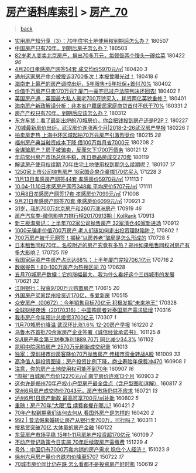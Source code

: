 [房产语料库索引](../../README.md)  > [房产_70](房产_70.md)
====
> [back](../README.md)

- [实用房产知分享（3）：70年住宅土地使用权到期后怎么办？](http://jkwz.applinzi.com/ittc/7100414021813666832.html#%E5%AE%9E%E7%94%A8%E6%88%BF%E4%BA%A7%E7%9F%A5%E5%88%86%E4%BA%AB%EF%BC%883%EF%BC%89%EF%BC%9A70%E5%B9%B4%E4%BD%8F%E5%AE%85%E5%9C%9F%E5%9C%B0%E4%BD%BF%E7%94%A8%E6%9D%83%E5%88%B0%E6%9C%9F%E5%90%8E%E6%80%8E%E4%B9%88%E5%8A%9E%EF%BC%9F) 180507  
- [中国房产只有70年，到期后房子怎么办？](http://jkwz.applinzi.com/ittc/7098794011307541521.html#%E4%B8%AD%E5%9B%BD%E6%88%BF%E4%BA%A7%E5%8F%AA%E6%9C%8970%E5%B9%B4%EF%BC%8C%E5%88%B0%E6%9C%9F%E5%90%8E%E6%88%BF%E5%AD%90%E6%80%8E%E4%B9%88%E5%8A%9E%EF%BC%9F) 180503  
- [82岁老人变卖北京房产，捐出70多万元，每顿饭两个馒头一碗烩菜](http://jkwz.applinzi.com/ittc/7094928526161740811.html#82%E5%B2%81%E8%80%81%E4%BA%BA%E5%8F%98%E5%8D%96%E5%8C%97%E4%BA%AC%E6%88%BF%E4%BA%A7%EF%BC%8C%E6%8D%90%E5%87%BA70%E5%A4%9A%E4%B8%87%E5%85%83%EF%BC%8C%E6%AF%8F%E9%A1%BF%E9%A5%AD%E4%B8%A4%E4%B8%AA%E9%A6%92%E5%A4%B4%E4%B8%80%E7%A2%97%E7%83%A9%E8%8F%9C) 180422 *96* 
- [4月20日孝感房产网签54套 成交均价5970元/㎡](http://jkwz.applinzi.com/ittc/7094112973293618192.html#4%E6%9C%8820%E6%97%A5%E5%AD%9D%E6%84%9F%E6%88%BF%E4%BA%A7%E7%BD%91%E7%AD%BE54%E5%A5%97+%E6%88%90%E4%BA%A4%E5%9D%87%E4%BB%B75970%E5%85%83%2F%E3%8E%A1) 180420 *3* 
- [通州这家房产中介被投诉3700多次！本报曾曝光过！](http://jkwz.applinzi.com/ittc/7093237653967471627.html#%E9%80%9A%E5%B7%9E%E8%BF%99%E5%AE%B6%E6%88%BF%E4%BA%A7%E4%B8%AD%E4%BB%8B%E8%A2%AB%E6%8A%95%E8%AF%893700%E5%A4%9A%E6%AC%A1%EF%BC%81%E6%9C%AC%E6%8A%A5%E6%9B%BE%E6%9B%9D%E5%85%89%E8%BF%87%EF%BC%81) 180418 *6* 
- [海南史上最严的房产调控出炉，5年限售+5年社保+首付70%](http://jkwz.applinzi.com/ittc/7087429553834427409.html#%E6%B5%B7%E5%8D%97%E5%8F%B2%E4%B8%8A%E6%9C%80%E4%B8%A5%E7%9A%84%E6%88%BF%E4%BA%A7%E8%B0%83%E6%8E%A7%E5%87%BA%E7%82%89%EF%BC%8C5%E5%B9%B4%E9%99%90%E5%94%AE%2B5%E5%B9%B4%E7%A4%BE%E4%BF%9D%2B%E9%A6%96%E4%BB%9870%25) 180402  
- [价值千万房产只卖170万元? 厦门一豪宅已过户法院判决还回去!](http://jkwz.applinzi.com/ittc/7087396065253000202.html#%E4%BB%B7%E5%80%BC%E5%8D%83%E4%B8%87%E6%88%BF%E4%BA%A7%E5%8F%AA%E5%8D%96170%E4%B8%87%E5%85%83%3F+%E5%8E%A6%E9%97%A8%E4%B8%80%E8%B1%AA%E5%AE%85%E5%B7%B2%E8%BF%87%E6%88%B7%E6%B3%95%E9%99%A2%E5%88%A4%E5%86%B3%E8%BF%98%E5%9B%9E%E5%8E%BB%21) 180402 *1* 
- [英国房产通：英国最大私人豪宅700万镑买入，耗资两亿英镑重修？](http://jkwz.applinzi.com/ittc/7087130531064185866.html#%E8%8B%B1%E5%9B%BD%E6%88%BF%E4%BA%A7%E9%80%9A%EF%BC%9A%E8%8B%B1%E5%9B%BD%E6%9C%80%E5%A4%A7%E7%A7%81%E4%BA%BA%E8%B1%AA%E5%AE%85700%E4%B8%87%E9%95%91%E4%B9%B0%E5%85%A5%EF%BC%8C%E8%80%97%E8%B5%84%E4%B8%A4%E4%BA%BF%E8%8B%B1%E9%95%91%E9%87%8D%E4%BF%AE%EF%BC%9F) 180401  
- [海南房产新政解读分析：非本省户籍居民家庭商贷首付不低于70%](http://jkwz.applinzi.com/ittc/7086678752149111815.html#%E6%B5%B7%E5%8D%97%E6%88%BF%E4%BA%A7%E6%96%B0%E6%94%BF%E8%A7%A3%E8%AF%BB%E5%88%86%E6%9E%90%EF%BC%9A%E9%9D%9E%E6%9C%AC%E7%9C%81%E6%88%B7%E7%B1%8D%E5%B1%85%E6%B0%91%E5%AE%B6%E5%BA%AD%E5%95%86%E8%B4%B7%E9%A6%96%E4%BB%98%E4%B8%8D%E4%BD%8E%E4%BA%8E70%25) 180331 *2* 
- [房产产权只有70年，到期后应该怎么办？](http://jkwz.applinzi.com/ittc/7078405636633396234.html#%E6%88%BF%E4%BA%A7%E4%BA%A7%E6%9D%83%E5%8F%AA%E6%9C%8970%E5%B9%B4%EF%BC%8C%E5%88%B0%E6%9C%9F%E5%90%8E%E5%BA%94%E8%AF%A5%E6%80%8E%E4%B9%88%E5%8A%9E%EF%BC%9F) 180312  
- [东方车贷：看了最新出炉的70城房价，你会把钱投到房产还是P2P？](http://jkwz.applinzi.com/ittc/7074704561409623056.html#%E4%B8%9C%E6%96%B9%E8%BD%A6%E8%B4%B7%EF%BC%9A%E7%9C%8B%E4%BA%86%E6%9C%80%E6%96%B0%E5%87%BA%E7%82%89%E7%9A%8470%E5%9F%8E%E6%88%BF%E4%BB%B7%EF%BC%8C%E4%BD%A0%E4%BC%9A%E6%8A%8A%E9%92%B1%E6%8A%95%E5%88%B0%E6%88%BF%E4%BA%A7%E8%BF%98%E6%98%AFP2P%EF%BC%9F) 180227  
- [70城最新房价出炉，武汉房价连涨两个月|2018-2-26武汉房产早报](http://jkwz.applinzi.com/ittc/7074312289631339537.html#70%E5%9F%8E%E6%9C%80%E6%96%B0%E6%88%BF%E4%BB%B7%E5%87%BA%E7%82%89%EF%BC%8C%E6%AD%A6%E6%B1%89%E6%88%BF%E4%BB%B7%E8%BF%9E%E6%B6%A8%E4%B8%A4%E4%B8%AA%E6%9C%88%7C2018-2-26%E6%AD%A6%E6%B1%89%E6%88%BF%E4%BA%A7%E6%97%A9%E6%8A%A5) 180226 *1* 
- [拍卖房走热 上海中环区域起拍70万元房产引激烈竞价](http://jkwz.applinzi.com/ittc/7070235967141446672.html#%E6%8B%8D%E5%8D%96%E6%88%BF%E8%B5%B0%E7%83%AD+%E4%B8%8A%E6%B5%B7%E4%B8%AD%E7%8E%AF%E5%8C%BA%E5%9F%9F%E8%B5%B7%E6%8B%8D70%E4%B8%87%E5%85%83%E6%88%BF%E4%BA%A7%E5%BC%95%E6%BF%80%E7%83%88%E7%AB%9E%E4%BB%B7) 180215 *28* 
- [福州房产典当融资成本下降 借100万每月省7000元](http://jkwz.applinzi.com/ittc/7067651470562690055.html#%E7%A6%8F%E5%B7%9E%E6%88%BF%E4%BA%A7%E5%85%B8%E5%BD%93%E8%9E%8D%E8%B5%84%E6%88%90%E6%9C%AC%E4%B8%8B%E9%99%8D+%E5%80%9F100%E4%B8%87%E6%AF%8F%E6%9C%88%E7%9C%817000%E5%85%83) 180208 *2* 
- [合谋骗房产？房子被骗卖，反而欠下1700万债务](http://jkwz.applinzi.com/ittc/7061145286305383435.html#%E5%90%88%E8%B0%8B%E9%AA%97%E6%88%BF%E4%BA%A7%EF%BC%9F%E6%88%BF%E5%AD%90%E8%A2%AB%E9%AA%97%E5%8D%96%EF%BC%8C%E5%8F%8D%E8%80%8C%E6%AC%A0%E4%B8%8B1700%E4%B8%87%E5%80%BA%E5%8A%A1) 180121 *12* 
- [年前常州房产市场总体平稳，昨日商品房成交270套](http://jkwz.applinzi.com/ittc/7060260928199590923.html#%E5%B9%B4%E5%89%8D%E5%B8%B8%E5%B7%9E%E6%88%BF%E4%BA%A7%E5%B8%82%E5%9C%BA%E6%80%BB%E4%BD%93%E5%B9%B3%E7%A8%B3%EF%BC%8C%E6%98%A8%E6%97%A5%E5%95%86%E5%93%81%E6%88%BF%E6%88%90%E4%BA%A4270%E5%A5%97) 180119  
- [解读房产使用权续期 70年住宅土地使用权到期怎么续期呢？](http://jkwz.applinzi.com/ittc/7055987954567087115.html#%E8%A7%A3%E8%AF%BB%E6%88%BF%E4%BA%A7%E4%BD%BF%E7%94%A8%E6%9D%83%E7%BB%AD%E6%9C%9F+70%E5%B9%B4%E4%BD%8F%E5%AE%85%E5%9C%9F%E5%9C%B0%E4%BD%BF%E7%94%A8%E6%9D%83%E5%88%B0%E6%9C%9F%E6%80%8E%E4%B9%88%E7%BB%AD%E6%9C%9F%E5%91%A2%EF%BC%9F) 180107 *17* 
- [1250家上市公司抛售房产 18家国企央企豪掷170亿买入](http://jkwz.applinzi.com/ittc/7052201695101060112.html#1250%E5%AE%B6%E4%B8%8A%E5%B8%82%E5%85%AC%E5%8F%B8%E6%8A%9B%E5%94%AE%E6%88%BF%E4%BA%A7+18%E5%AE%B6%E5%9B%BD%E4%BC%81%E5%A4%AE%E4%BC%81%E8%B1%AA%E6%8E%B7170%E4%BA%BF%E4%B9%B0%E5%85%A5) 171228 *3* 
- [11月13日孝感房产网签44套 孝感房价5970元/㎡](http://jkwz.applinzi.com/ittc/7035521855211963408.html#11%E6%9C%8813%E6%97%A5%E5%AD%9D%E6%84%9F%E6%88%BF%E4%BA%A7%E7%BD%91%E7%AD%BE44%E5%A5%97+%E5%AD%9D%E6%84%9F%E6%88%BF%E4%BB%B75970%E5%85%83%2F%E3%8E%A1) 171113 *1* 
- [10.04-11.10日孝感房产网签348套 平均房价5707元/㎡](http://jkwz.applinzi.com/ittc/7034638272989496337.html#10.04-11.10%E6%97%A5%E5%AD%9D%E6%84%9F%E6%88%BF%E4%BA%A7%E7%BD%91%E7%AD%BE348%E5%A5%97+%E5%B9%B3%E5%9D%87%E6%88%BF%E4%BB%B75707%E5%85%83%2F%E3%8E%A1) 171111  
- [10月8日孝感房产网签17套 孝感房价7099元/㎡](http://jkwz.applinzi.com/ittc/7022137952669533201.html#10%E6%9C%888%E6%97%A5%E5%AD%9D%E6%84%9F%E6%88%BF%E4%BA%A7%E7%BD%91%E7%AD%BE17%E5%A5%97+%E5%AD%9D%E6%84%9F%E6%88%BF%E4%BB%B77099%E5%85%83%2F%E3%8E%A1) 171008  
- [9月21日孝感房产网签70套 孝感房价6099元/㎡](http://jkwz.applinzi.com/ittc/7015818114112160784.html#9%E6%9C%8821%E6%97%A5%E5%AD%9D%E6%84%9F%E6%88%BF%E4%BA%A7%E7%BD%91%E7%AD%BE70%E5%A5%97+%E5%AD%9D%E6%84%9F%E6%88%BF%E4%BB%B76099%E5%85%83%2F%E3%8E%A1) 170921 *3* 
- [31岁，我的700万北京房产和260万澳洲房产](http://jkwz.applinzi.com/ittc/7014997348848239632.html#31%E5%B2%81%EF%BC%8C%E6%88%91%E7%9A%84700%E4%B8%87%E5%8C%97%E4%BA%AC%E6%88%BF%E4%BA%A7%E5%92%8C260%E4%B8%87%E6%BE%B3%E6%B4%B2%E6%88%BF%E4%BA%A7) 170919 *46* 
- [房产汽车类-微信影响力排行榜20170913期｜KolRank](http://jkwz.applinzi.com/ittc/7012757393753244689.html#%E6%88%BF%E4%BA%A7%E6%B1%BD%E8%BD%A6%E7%B1%BB-%E5%BE%AE%E4%BF%A1%E5%BD%B1%E5%93%8D%E5%8A%9B%E6%8E%92%E8%A1%8C%E6%A6%9C20170913%E6%9C%9F%EF%BD%9CKolRank) 170913  
- [新三板淘房记：上半年702家公司抛售房产 32家清仓40家新进场](http://jkwz.applinzi.com/ittc/7012355083910775569.html#%E6%96%B0%E4%B8%89%E6%9D%BF%E6%B7%98%E6%88%BF%E8%AE%B0%EF%BC%9A%E4%B8%8A%E5%8D%8A%E5%B9%B4702%E5%AE%B6%E5%85%AC%E5%8F%B8%E6%8A%9B%E5%94%AE%E6%88%BF%E4%BA%A7+32%E5%AE%B6%E6%B8%85%E4%BB%9340%E5%AE%B6%E6%96%B0%E8%BF%9B%E5%9C%BA) 170912  
- [1000元骗走价值700万房产 老人们该如何走出投资理财陷阱？](http://jkwz.applinzi.com/ittc/6997246417260004369.html#1000%E5%85%83%E9%AA%97%E8%B5%B0%E4%BB%B7%E5%80%BC700%E4%B8%87%E6%88%BF%E4%BA%A7+%E8%80%81%E4%BA%BA%E4%BB%AC%E8%AF%A5%E5%A6%82%E4%BD%95%E8%B5%B0%E5%87%BA%E6%8A%95%E8%B5%84%E7%90%86%E8%B4%A2%E9%99%B7%E9%98%B1%EF%BC%9F) 170802 *1* 
- [700万房产被千元网签！揭秘“以房养老”骗局是怎么形成的](http://jkwz.applinzi.com/ittc/6995448980635649041.html#700%E4%B8%87%E6%88%BF%E4%BA%A7%E8%A2%AB%E5%8D%83%E5%85%83%E7%BD%91%E7%AD%BE%EF%BC%81%E6%8F%AD%E7%A7%98%E2%80%9C%E4%BB%A5%E6%88%BF%E5%85%BB%E8%80%81%E2%80%9D%E9%AA%97%E5%B1%80%E6%98%AF%E6%80%8E%E4%B9%88%E5%BD%A2%E6%88%90%E7%9A%84) 170728 *5* 
- [日本租售同权70年，名校附近的房产究竟有多热？郑州如果租售同权对房产有多大影响？](http://jkwz.applinzi.com/ittc/6994219011418883089.html#%E6%97%A5%E6%9C%AC%E7%A7%9F%E5%94%AE%E5%90%8C%E6%9D%8370%E5%B9%B4%EF%BC%8C%E5%90%8D%E6%A0%A1%E9%99%84%E8%BF%91%E7%9A%84%E6%88%BF%E4%BA%A7%E7%A9%B6%E7%AB%9F%E6%9C%89%E5%A4%9A%E7%83%AD%EF%BC%9F%E9%83%91%E5%B7%9E%E5%A6%82%E6%9E%9C%E7%A7%9F%E5%94%AE%E5%90%8C%E6%9D%83%E5%AF%B9%E6%88%BF%E4%BA%A7%E6%9C%89%E5%A4%9A%E5%A4%A7%E5%BD%B1%E5%93%8D%EF%BC%9F) 170725 *119* 
- [我国家庭资产中房产占比达68%；上半年厦门完投706.1亿元](http://jkwz.applinzi.com/ittc/6990805343998051345.html#%E6%88%91%E5%9B%BD%E5%AE%B6%E5%BA%AD%E8%B5%84%E4%BA%A7%E4%B8%AD%E6%88%BF%E4%BA%A7%E5%8D%A0%E6%AF%94%E8%BE%BE68%25%EF%BC%9B%E4%B8%8A%E5%8D%8A%E5%B9%B4%E5%8E%A6%E9%97%A8%E5%AE%8C%E6%8A%95706.1%E4%BA%BF%E5%85%83) 170716 *2* 
- [数据报告！80-100万房产为热搜区间 70](http://jkwz.applinzi.com/ittc/6984274061348570117.html#%E6%95%B0%E6%8D%AE%E6%8A%A5%E5%91%8A%EF%BC%8180-100%E4%B8%87%E6%88%BF%E4%BA%A7%E4%B8%BA%E7%83%AD%E6%90%9C%E5%8C%BA%E9%97%B4+70) 170628  
- [五月70城房产数据：它的涨幅最大，我为什么看好这个三线城市的发展](http://jkwz.applinzi.com/ittc/6981499285211186180.html#%E4%BA%94%E6%9C%8870%E5%9F%8E%E6%88%BF%E4%BA%A7%E6%95%B0%E6%8D%AE%EF%BC%9A%E5%AE%83%E7%9A%84%E6%B6%A8%E5%B9%85%E6%9C%80%E5%A4%A7%EF%BC%8C%E6%88%91%E4%B8%BA%E4%BB%80%E4%B9%88%E7%9C%8B%E5%A5%BD%E8%BF%99%E4%B8%AA%E4%B8%89%E7%BA%BF%E5%9F%8E%E5%B8%82%E7%9A%84%E5%8F%91%E5%B1%95) 170621 *32* 
- [江阴银行：投资9700万元购置房产](http://jkwz.applinzi.com/ittc/6979362534808093701.html#%E6%B1%9F%E9%98%B4%E9%93%B6%E8%A1%8C%EF%BC%9A%E6%8A%95%E8%B5%849700%E4%B8%87%E5%85%83%E8%B4%AD%E7%BD%AE%E6%88%BF%E4%BA%A7) 170615 *20* 
- [外国房产买家昆州投资近170亿，多爱新房](http://jkwz.applinzi.com/ittc/6967884712600142852.html#%E5%A4%96%E5%9B%BD%E6%88%BF%E4%BA%A7%E4%B9%B0%E5%AE%B6%E6%98%86%E5%B7%9E%E6%8A%95%E8%B5%84%E8%BF%91170%E4%BA%BF%EF%BC%8C%E5%A4%9A%E7%88%B1%E6%96%B0%E6%88%BF) 170515  
- [众安房产（00672）：今年销售目标70亿元 积极发掘“未来地王”](http://jkwz.applinzi.com/ittc/6950163428760110084.html#%E4%BC%97%E5%AE%89%E6%88%BF%E4%BA%A7%EF%BC%8800672%EF%BC%89%EF%BC%9A%E4%BB%8A%E5%B9%B4%E9%94%80%E5%94%AE%E7%9B%AE%E6%A0%8770%E4%BA%BF%E5%85%83+%E7%A7%AF%E6%9E%81%E5%8F%91%E6%8E%98%E2%80%9C%E6%9C%AA%E6%9D%A5%E5%9C%B0%E7%8E%8B%E2%80%9D) 170328  
- [全球财经夜话（20170316）：中国购房者对泰国房产需求猛增](http://jkwz.applinzi.com/ittc/6945645367109616645.html#%E5%85%A8%E7%90%83%E8%B4%A2%E7%BB%8F%E5%A4%9C%E8%AF%9D%EF%BC%8820170316%EF%BC%89%EF%BC%9A%E4%B8%AD%E5%9B%BD%E8%B4%AD%E6%88%BF%E8%80%85%E5%AF%B9%E6%B3%B0%E5%9B%BD%E6%88%BF%E4%BA%A7%E9%9C%80%E6%B1%82%E7%8C%9B%E5%A2%9E) 170316  
- [我市房产今年预计总投资3700亿元](http://jkwz.applinzi.com/ittc/6942314317042156548.html#%E6%88%91%E5%B8%82%E6%88%BF%E4%BA%A7%E4%BB%8A%E5%B9%B4%E9%A2%84%E8%AE%A1%E6%80%BB%E6%8A%95%E8%B5%843700%E4%BA%BF%E5%85%83) 170307 *1* 
- [11月70城房价降温 武汉环比涨1.6% 12-20房产早报](http://jkwz.applinzi.com/ittc/6913635757465273348.html#11%E6%9C%8870%E5%9F%8E%E6%88%BF%E4%BB%B7%E9%99%8D%E6%B8%A9+%E6%AD%A6%E6%B1%89%E7%8E%AF%E6%AF%94%E6%B6%A81.6%25+12-20%E6%88%BF%E4%BA%A7%E6%97%A9%E6%8A%A5) 161220 *2* 
- [乌鲁木齐首批70余家房产企业签署《诚信经营承诺书》](http://jkwz.applinzi.com/ittc/6904486369295860740.html#%E4%B9%8C%E9%B2%81%E6%9C%A8%E9%BD%90%E9%A6%96%E6%89%B970%E4%BD%99%E5%AE%B6%E6%88%BF%E4%BA%A7%E4%BC%81%E4%B8%9A%E7%AD%BE%E7%BD%B2%E3%80%8A%E8%AF%9A%E4%BF%A1%E7%BB%8F%E8%90%A5%E6%89%BF%E8%AF%BA%E4%B9%A6%E3%80%8B) 161125 *8* 
- [SUI房产基金第三财季净利1889.70万 同比减少34.3%](http://jkwz.applinzi.com/ittc/6895929028858348549.html#SUI%E6%88%BF%E4%BA%A7%E5%9F%BA%E9%87%91%E7%AC%AC%E4%B8%89%E8%B4%A2%E5%AD%A3%E5%87%80%E5%88%A91889.70%E4%B8%87+%E5%90%8C%E6%AF%94%E5%87%8F%E5%B0%9134.3%25) 161102  
- [昆明中院网拍房产 2570万元刷新成交纪录](http://jkwz.applinzi.com/ittc/6888623203399762949.html#%E6%98%86%E6%98%8E%E4%B8%AD%E9%99%A2%E7%BD%91%E6%8B%8D%E6%88%BF%E4%BA%A7+2570%E4%B8%87%E5%85%83%E5%88%B7%E6%96%B0%E6%88%90%E4%BA%A4%E7%BA%AA%E5%BD%95) 161013  
- [独家：深圳楼市炒房客降价70万抛售房产 传楼市资金转战A股](http://jkwz.applinzi.com/ittc/6886982092042273797.html#%E7%8B%AC%E5%AE%B6%EF%BC%9A%E6%B7%B1%E5%9C%B3%E6%A5%BC%E5%B8%82%E7%82%92%E6%88%BF%E5%AE%A2%E9%99%8D%E4%BB%B770%E4%B8%87%E6%8A%9B%E5%94%AE%E6%88%BF%E4%BA%A7+%E4%BC%A0%E6%A5%BC%E5%B8%82%E8%B5%84%E9%87%91%E8%BD%AC%E6%88%98A%E8%82%A1) 161009 *33* 
- [高净值人群投资图谱：房产投资比例下降，商业寿险年保费冲470](http://jkwz.applinzi.com/ittc/6875460008304706565.html#%E9%AB%98%E5%87%80%E5%80%BC%E4%BA%BA%E7%BE%A4%E6%8A%95%E8%B5%84%E5%9B%BE%E8%B0%B1%EF%BC%9A%E6%88%BF%E4%BA%A7%E6%8A%95%E8%B5%84%E6%AF%94%E4%BE%8B%E4%B8%8B%E9%99%8D%EF%BC%8C%E5%95%86%E4%B8%9A%E5%AF%BF%E9%99%A9%E5%B9%B4%E4%BF%9D%E8%B4%B9%E5%86%B2470) 160908 *1* 
- [注意，你的房产土地使用权可能不到70年](http://jkwz.applinzi.com/ittc/6875169776028091397.html#%E6%B3%A8%E6%84%8F%EF%BC%8C%E4%BD%A0%E7%9A%84%E6%88%BF%E4%BA%A7%E5%9C%9F%E5%9C%B0%E4%BD%BF%E7%94%A8%E6%9D%83%E5%8F%AF%E8%83%BD%E4%B8%8D%E5%88%B070%E5%B9%B4) 160907 *16* 
- [“周报”百城房产均价12270元/㎡  南宁房价连涨13个月](http://jkwz.applinzi.com/ittc/6873590044027257860.html#%E2%80%9C%E5%91%A8%E6%8A%A5%E2%80%9D%E7%99%BE%E5%9F%8E%E6%88%BF%E4%BA%A7%E5%9D%87%E4%BB%B712270%E5%85%83%2F%E3%8E%A1++%E5%8D%97%E5%AE%81%E6%88%BF%E4%BB%B7%E8%BF%9E%E6%B6%A813%E4%B8%AA%E6%9C%88) 160903 *2* 
- [这也许是郑州70年产权小户型房产最全盘点（含户型图和详解）](http://jkwz.applinzi.com/ittc/6867139378740200452.html#%E8%BF%99%E4%B9%9F%E8%AE%B8%E6%98%AF%E9%83%91%E5%B7%9E70%E5%B9%B4%E4%BA%A7%E6%9D%83%E5%B0%8F%E6%88%B7%E5%9E%8B%E6%88%BF%E4%BA%A7%E6%9C%80%E5%85%A8%E7%9B%98%E7%82%B9%EF%BC%88%E5%90%AB%E6%88%B7%E5%9E%8B%E5%9B%BE%E5%92%8C%E8%AF%A6%E8%A7%A3%EF%BC%89) 160817 *3* 
- [常州6月房产成交均价7043元，房产市场仍供不应求](http://jkwz.applinzi.com/ittc/6857349875288769541.html#%E5%B8%B8%E5%B7%9E6%E6%9C%88%E6%88%BF%E4%BA%A7%E6%88%90%E4%BA%A4%E5%9D%87%E4%BB%B77043%E5%85%83%EF%BC%8C%E6%88%BF%E4%BA%A7%E5%B8%82%E5%9C%BA%E4%BB%8D%E4%BE%9B%E4%B8%8D%E5%BA%94%E6%B1%82) 160721 *13* 
- [泸州6月1日房产新政 最高可享700元/㎡补助](http://jkwz.applinzi.com/ittc/6839112317564093445.html#%E6%B3%B8%E5%B7%9E6%E6%9C%881%E6%97%A5%E6%88%BF%E4%BA%A7%E6%96%B0%E6%94%BF+%E6%9C%80%E9%AB%98%E5%8F%AF%E4%BA%AB700%E5%85%83%2F%E3%8E%A1%E8%A1%A5%E5%8A%A9) 160602 *5* 
- [重磅！房产70年“大限”后 续费套餐在哪儿?](http://jkwz.applinzi.com/ittc/6823597660321612805.html#%E9%87%8D%E7%A3%85%EF%BC%81%E6%88%BF%E4%BA%A770%E5%B9%B4%E2%80%9C%E5%A4%A7%E9%99%90%E2%80%9D%E5%90%8E+%E7%BB%AD%E8%B4%B9%E5%A5%97%E9%A4%90%E5%9C%A8%E5%93%AA%E5%84%BF%3F) 160421 *2* 
- [70年产权到期我们该何去何从 看国外房产是怎样的](http://jkwz.applinzi.com/ittc/6823182702760952836.html#70%E5%B9%B4%E4%BA%A7%E6%9D%83%E5%88%B0%E6%9C%9F%E6%88%91%E4%BB%AC%E8%AF%A5%E4%BD%95%E5%8E%BB%E4%BD%95%E4%BB%8E+%E7%9C%8B%E5%9B%BD%E5%A4%96%E6%88%BF%E4%BA%A7%E6%98%AF%E6%80%8E%E6%A0%B7%E7%9A%84) 160420 *2* 
- [992 | 普法假离婚转让房产从银行套700万，可行吗？](http://jkwz.applinzi.com/ittc/6808438393839027204.html#992+%7C+%E6%99%AE%E6%B3%95%E5%81%87%E7%A6%BB%E5%A9%9A%E8%BD%AC%E8%AE%A9%E6%88%BF%E4%BA%A7%E4%BB%8E%E9%93%B6%E8%A1%8C%E5%A5%97700%E4%B8%87%EF%BC%8C%E5%8F%AF%E8%A1%8C%E5%90%97%EF%BC%9F) 160311 *1* 
- [搜易贷突破70亿 大体量的房产金融](http://jkwz.applinzi.com/ittc/6790103263294784517.html#%E6%90%9C%E6%98%93%E8%B4%B7%E7%AA%81%E7%A0%B470%E4%BA%BF+%E5%A4%A7%E4%BD%93%E9%87%8F%E7%9A%84%E6%88%BF%E4%BA%A7%E9%87%91%E8%9E%8D) 160122  
- [东营房产市场平稳 15年1-11月房地产投资超170亿元](http://jkwz.applinzi.com/ittc/6785251253349254149.html#%E4%B8%9C%E8%90%A5%E6%88%BF%E4%BA%A7%E5%B8%82%E5%9C%BA%E5%B9%B3%E7%A8%B3+15%E5%B9%B41-11%E6%9C%88%E6%88%BF%E5%9C%B0%E4%BA%A7%E6%8A%95%E8%B5%84%E8%B6%85170%E4%BA%BF%E5%85%83) 160109 *7* 
- [不动产登记政策今日实施 70年后续取房产需缴费](http://jkwz.applinzi.com/ittc/6781250646623912964.html#%E4%B8%8D%E5%8A%A8%E4%BA%A7%E7%99%BB%E8%AE%B0%E6%94%BF%E7%AD%96%E4%BB%8A%E6%97%A5%E5%AE%9E%E6%96%BD+70%E5%B9%B4%E5%90%8E%E7%BB%AD%E5%8F%96%E6%88%BF%E4%BA%A7%E9%9C%80%E7%BC%B4%E8%B4%B9) 151229 *4* 
- [号外：中国仍有7000万套内销的房产需求 稳住个人经济！](http://jkwz.applinzi.com/ittc/6756286305010058245.html#%E5%8F%B7%E5%A4%96%EF%BC%9A%E4%B8%AD%E5%9B%BD%E4%BB%8D%E6%9C%897000%E4%B8%87%E5%A5%97%E5%86%85%E9%94%80%E7%9A%84%E6%88%BF%E4%BA%A7%E9%9C%80%E6%B1%82+%E7%A8%B3%E4%BD%8F%E4%B8%AA%E4%BA%BA%E7%BB%8F%E6%B5%8E%EF%BC%81) 151023 *9* 
- [徐州六月房产量价齐跌均价降至5707](http://jkwz.applinzi.com/ittc/547650615188684320.html#%E5%BE%90%E5%B7%9E%E5%85%AD%E6%9C%88%E6%88%BF%E4%BA%A7%E9%87%8F%E4%BB%B7%E9%BD%90%E8%B7%8C%E5%9D%87%E4%BB%B7%E9%99%8D%E8%87%B35707) 150722 *17* 
- [70城市房价同比仍在跌 怎么看都不是投资房产好时机](http://jkwz.applinzi.com/ittc/547650611427414021.html#70%E5%9F%8E%E5%B8%82%E6%88%BF%E4%BB%B7%E5%90%8C%E6%AF%94%E4%BB%8D%E5%9C%A8%E8%B7%8C+%E6%80%8E%E4%B9%88%E7%9C%8B%E9%83%BD%E4%B8%8D%E6%98%AF%E6%8A%95%E8%B5%84%E6%88%BF%E4%BA%A7%E5%A5%BD%E6%97%B6%E6%9C%BA) 150619 *2* 
